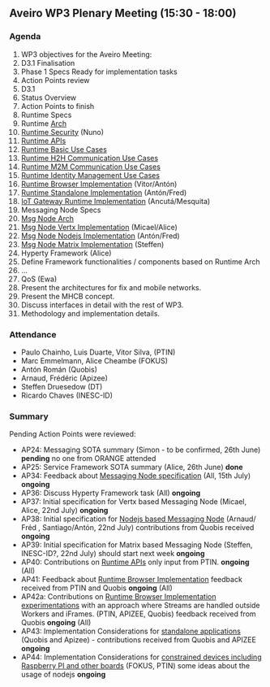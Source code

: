 ## Aveiro WP3 Plenary Meeting (15:30 - 18:00)

### Agenda

1. WP3 objectives for the Aveiro Meeting: 
  1. D3.1 Finalisation
  2. Phase 1 Specs Ready for implementation tasks
2. Action Points review
3. D3.1
  1. Status Overview
  2. Action Points to finish
4. Runtime Specs
  1. Runtime [Arch](../specs/runtime/runtime-architecture.md) 
  2. [Runtime Security](../specs/runtime/securityanalysis.md) (Nuno)
  3. [Runtime APIs](../specs/runtime/runtime-apis.md)
  4. [Runtime Basic Use Cases](../specs/runtime/dynamic-view/basics/readme.md)
  5. [Runtime H2H Communication Use Cases](../specs/runtime/h2h-communication/basics/readme.md)
  6. [Runtime M2M Communication Use Cases](../specs/runtime/m2m-communication/basics/readme.md)
  7. [Runtime Identity Management Use Cases](../specs/runtime/m2m-communication/identity-management/readme.md)
  8. [Runtime Browser Implementation](../specs/runtime/implementation/browser-runtime.md) (Vitor/Antón)
  9. [Runtime Standalone Implementation](../specs/runtime/implementation/standalon-runtime.md) (Antón/Fred)
  10. [IoT Gateway Runtime Implementation](../specs/runtime/implementation/gw-runtime.md) (Ancutá/Mesquita)
5. Messaging Node Specs
  1. [Msg Node Arch](../specs/msg-node/msg-node-architecture.md) 
  2. [Msg Node Vertx Implementation](../specs/msg-node/vertx_specs.md) (Micael/Alice)
  3. [Msg Node Nodejs Implementation](../specs/msg-node/nodejs_specs.md) (Antón/Fred)
  4. [Msg Node Matrix Implementation](../specs/msg-node/matrix_specs.md) (Steffen)
6. Hyperty Framework (Alice)
  1. Define Framework functionalities / components based on Runtime Arch
  2. ...
7. QoS (Ewa)
  1. Present the architectures for fix and mobile networks.
  2. Present the MHCB concept.
  3. Discuss interfaces in detail with the rest of WP3.
  4. Methodology and implementation details.


### Attendance

* Paulo Chainho, Luis Duarte, Vitor Silva,  (PTIN)
* Marc Emmelmann, Alice Cheambe (FOKUS)
* Antón Román (Quobis)
* Arnaud, Frédéric (Apizee)
* Steffen Druesedow (DT)
* Ricardo Chaves (INESC-ID)

### Summary

Pending Action Points were reviewed:

* AP24: Messaging SOTA summary (Simon - to be confirmed, 26th June) **pending** no one from ORANGE attended
* AP25: Service Framework SOTA summary (Alice, 26th June) **done** 
* AP34: Feedback about [Messaging Node specification](../specs/msg-node/readme.md) (All, 15th July) **ongoing**
* AP36: Discuss Hyperty Framework task (All)  **ongoing**
* AP37: Initial specification for Vertx based Messaging Node (Micael, Alice, 22nd July)  **ongoing**
* AP38: Initial specification for [Nodejs based Messaging Node](../specs/msg-node/nodejs_specs.md) (Arnaud/ Fréd , Santiago/Antón, 22nd July) contributions from Quobis received **ongoing**
* AP39: Initial specification for Matrix based Messaging Node (Steffen, INESC-ID?, 22nd July) should start next week **ongoing**
* AP40: Contributions on [Runtime APIs](../specs/runtime/runtime-apis.md) only input from PTIN. **ongoing** (All)
* AP41: Feedback about [Runtime Browser Implementation](../specs/runtime/browser-runtime.md) feedback received from PTIN and Quobis **ongoing** (All)
* AP42a: Contributions on [Runtime Browser Implementation experimentations](../../tests/browser-runtime/readme.md) with an approach where Streams are handled outside Workers and iFrames. (PTIN, APIZEE, Quobis) feedback received from Quobis **ongoing** (All)
* AP43: Implementation Considerations for [standalone applications](../specs/runtime/implementation/standalone-runtime.md) (Quobis and Apizee) - contributions received from Quobis and APIZEE **ongoing**
* AP44: Implementation Considerations for [constrained devices including Raspberry PI and other boards](../specs/runtime/implementation/gw-runtime.md) (FOKUS, PTIN) some ideas about the usage of nodejs **ongoing**
